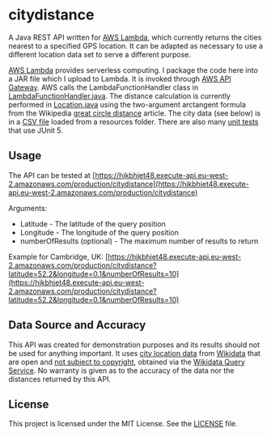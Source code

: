 # citydistance

A Java REST API written for [AWS Lambda](https://aws.amazon.com/lambda/), which currently returns the cities nearest to a specified GPS location. It can be adapted as necessary to use a different location data set to serve a different purpose.

[AWS Lambda](https://aws.amazon.com/lambda/) provides serverless computing. I package the code here into a JAR file which I upload to Lambda. It is invoked through [AWS API Gateway](https://aws.amazon.com/api-gateway/). AWS calls the LambdaFunctionHandler class in [LambdaFunctionHandler.java](CityDistance/src/main/java/joeldockray/demos/awslambda/citydistance/LambdaFunctionHandler.java). The distance calculation is currently performed in [Location.java](CityDistance/src/main/java/joeldockray/demos/awslambda/citydistance/Location.java#L44) using the two-argument arctangent formula from the Wikipedia [great circle distance](https://en.wikipedia.org/wiki/Great-circle_distance#Computational_formulae) article. The city data (see below) is in a [CSV file](CityDistance/src/main/resources/Cities.csv) loaded from a resources folder. There are also many [unit tests](CityDistance/src/test/java/joeldockray/demos/awslambda/citydistance) that use JUnit 5.

## Usage

The API can be tested at [https://hjkbhjet48.execute-api.eu-west-2.amazonaws.com/production/citydistance](https://hjkbhjet48.execute-api.eu-west-2.amazonaws.com/production/citydistance)

Arguments:
* Latitude - The latitude of the query position
* Longitude - The longitude of the query position
* numberOfResults (optional) - The maximum number of results to return

Example for Cambridge, UK:
[https://hjkbhjet48.execute-api.eu-west-2.amazonaws.com/production/citydistance?latitude=52.2&longitude=0.1&numberOfResults=10](https://hjkbhjet48.execute-api.eu-west-2.amazonaws.com/production/citydistance?latitude=52.2&longitude=0.1&numberOfResults=10)

## Data Source and Accuracy

This API was created for demonstration purposes and its results should not be used for anything important. It uses [city location data](CityDistance/src/main/resources/Cities.csv) from [Wikidata](https://www.wikidata.org/wiki/Wikidata:Main_Page) that are open and [not subject to copyright](https://www.wikidata.org/wiki/Wikidata:Data_donation#Wikidata_and_copyright), obtained via the [Wikidata Query Service](https://query.wikidata.org/). No warranty is given as to the accuracy of the data nor the distances returned by this API.

## License

This project is licensed under the MIT License. See the [LICENSE](LICENSE) file.

